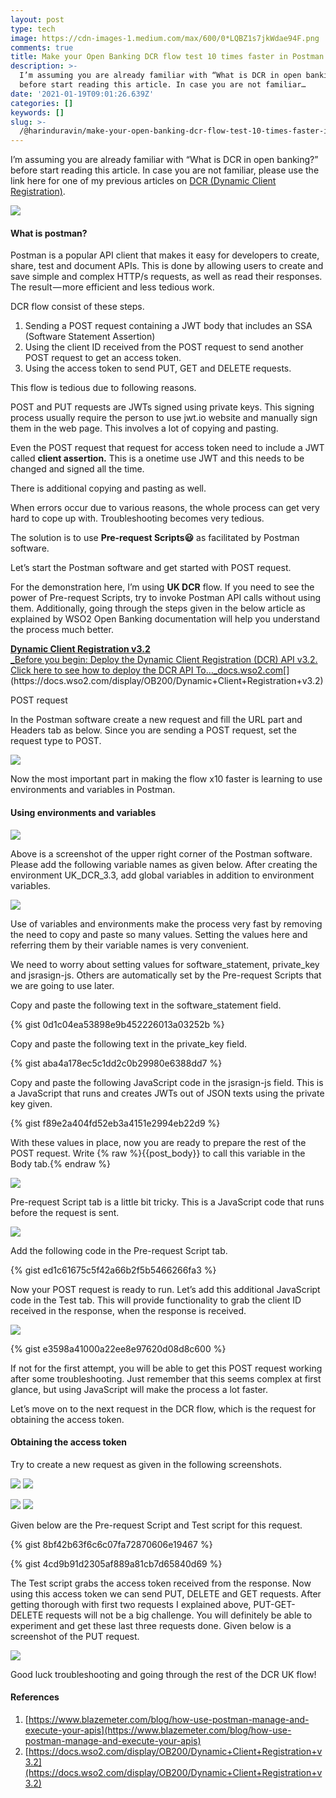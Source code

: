 ```yaml
---
layout: post
type: tech
image: https://cdn-images-1.medium.com/max/600/0*LQBZ1s7jkWdae94F.png
comments: true
title: Make your Open Banking DCR flow test 10 times faster in Postman
description: >-
  I’m assuming you are already familiar with “What is DCR in open banking?”
  before start reading this article. In case you are not familiar…
date: '2021-01-19T09:01:26.639Z'
categories: []
keywords: []
slug: >-
  /@harinduravin/make-your-open-banking-dcr-flow-test-10-times-faster-in-postman-ebcb6eff14ad
---
```


I’m assuming you are already familiar with “What is DCR in open banking?” before start reading this article. In case you are not familiar, please use the link here for one of my previous articles on [DCR (Dynamic Client Registration)](https://harinduravin.medium.com/an-analysis-of-uk-and-australia-dcr-specifications-df7348275b4c).

![](https://cdn-images-1.medium.com/max/600/0*LQBZ1s7jkWdae94F.png)

#### What is postman?

Postman is a popular API client that makes it easy for developers to create, share, test and document APIs. This is done by allowing users to create and save simple and complex HTTP/s requests, as well as read their responses. The result — more efficient and less tedious work.

DCR flow consist of these steps.

1.  Sending a POST request containing a JWT body that includes an SSA (Software Statement Assertion)
2.  Using the client ID received from the POST request to send another POST request to get an access token.
3.  Using the access token to send PUT, GET and DELETE requests.

This flow is tedious due to following reasons.

POST and PUT requests are JWTs signed using private keys. This signing process usually require the person to use jwt.io website and manually sign them in the web page. This involves a lot of copying and pasting.

Even the POST request that request for access token need to include a JWT called **client assertion.** This is a onetime use JWT and this needs to be changed and signed all the time.

There is additional copying and pasting as well.

When errors occur due to various reasons, the whole process can get very hard to cope up with. Troubleshooting becomes very tedious.

The solution is to use **Pre-request Scripts😃** as facilitated by Postman software.

Let’s start the Postman software and get started with POST request.

For the demonstration here, I’m using **UK DCR** flow. If you need to see the power of Pre-request Scripts, try to invoke Postman API calls without using them. Additionally, going through the steps given in the below article as explained by WSO2 Open Banking documentation will help you understand the process much better.

[**Dynamic Client Registration v3.2**  
_Before you begin: Deploy the Dynamic Client Registration (DCR) API v3.2. Click here to see how to deploy the DCR API To…_docs.wso2.com](https://docs.wso2.com/display/OB200/Dynamic+Client+Registration+v3.2 "https://docs.wso2.com/display/OB200/Dynamic+Client+Registration+v3.2")[](https://docs.wso2.com/display/OB200/Dynamic+Client+Registration+v3.2)

POST request

In the Postman software create a new request and fill the URL part and Headers tab as below. Since you are sending a POST request, set the request type to POST.

![](https://cdn-images-1.medium.com/max/800/1*NQ0EtQHoQAwabq3Lgi91hQ.png)

Now the most important part in making the flow x10 faster is learning to use environments and variables in Postman.

#### Using environments and variables

![](https://cdn-images-1.medium.com/max/800/1*lHezStrtYb2Eo0gvqMik8w.png)

Above is a screenshot of the upper right corner of the Postman software. Please add the following variable names as given below. After creating the environment UK\_DCR\_3.3, add global variables in addition to environment variables.

![](https://cdn-images-1.medium.com/max/800/1*dfKmwe3wRYDjEQlM5GltdA.png)

Use of variables and environments make the process very fast by removing the need to copy and paste so many values. Setting the values here and referring them by their variable names is very convenient.

We need to worry about setting values for software\_statement, private\_key and jsrasign-js. Others are automatically set by the Pre-request Scripts that we are going to use later.

Copy and paste the following text in the software\_statement field.

{% gist 0d1c04ea53898e9b452226013a03252b %}

Copy and paste the following text in the private\_key field.

{% gist aba4a178ec5c1dd2c0b29980e6388dd7 %}

Copy and paste the following JavaScript code in the jsrasign-js field. This is a JavaScript that runs and creates JWTs out of JSON texts using the private key given.

{% gist f89e2a404fd52eb3a4151e2994eb22d9 %}

With these values in place, now you are ready to prepare the rest of the POST request. Write {% raw %}{{post\_body}} to call this variable in the Body tab.{% endraw %}

![](https://cdn-images-1.medium.com/max/800/1*Ek6kmsUsUX1mmCH0yDmROg.png)

Pre-request Script tab is a little bit tricky. This is a JavaScript code that runs before the request is sent.

![](https://cdn-images-1.medium.com/max/800/1*lxNew_vb9UtqiH65wdrBug.png)

Add the following code in the Pre-request Script tab.

{% gist ed1c61675c5f42a66b2f5b5466266fa3 %}

Now your POST request is ready to run. Let’s add this additional JavaScript code in the Test tab. This will provide functionality to grab the client ID received in the response, when the response is received.

![](https://cdn-images-1.medium.com/max/800/1*1n2aCEzmXGYKXawA8-uXyg.png)

{% gist e3598a41000a22ee8e97620d08d8c600 %}

If not for the first attempt, you will be able to get this POST request working after some troubleshooting. Just remember that this seems complex at first glance, but using JavaScript will make the process a lot faster.

Let’s move on to the next request in the DCR flow, which is the request for obtaining the access token.

#### Obtaining the access token

Try to create a new request as given in the following screenshots.

![](https://cdn-images-1.medium.com/max/800/1*chDOIdxwji7BEFZM_37dUQ.png)
![](https://cdn-images-1.medium.com/max/600/1*sPwMJA0UydaG8IdMjPtGJA.png)


![](https://cdn-images-1.medium.com/max/600/1*84_kkxP8MsXKElUJfEf8Cg.png)
![](https://cdn-images-1.medium.com/max/800/1*STnUjHmp8AnBJ2hQ9v7P8w.png)

Given below are the Pre-request Script and Test script for this request.

{% gist 8bf42b63f6c6c07fa72870606e19467 %}

{% gist 4cd9b91d2305af889a81cb7d65840d69 %}

The Test script grabs the access token received from the response. Now using this access token we can send PUT, DELETE and GET requests. After getting thorough with first two requests I explained above, PUT-GET-DELETE requests will not be a big challenge. You will definitely be able to experiment and get these last three requests done. Given below is a screenshot of the PUT request.

![](https://cdn-images-1.medium.com/max/800/1*wJbcBWdxcM5PCynHjiX93w.png)

Good luck troubleshooting and going through the rest of the DCR UK flow!

#### References

1.  [https://www.blazemeter.com/blog/how-use-postman-manage-and-execute-your-apis](https://www.blazemeter.com/blog/how-use-postman-manage-and-execute-your-apis)
2.  [https://docs.wso2.com/display/OB200/Dynamic+Client+Registration+v3.2](https://docs.wso2.com/display/OB200/Dynamic+Client+Registration+v3.2)